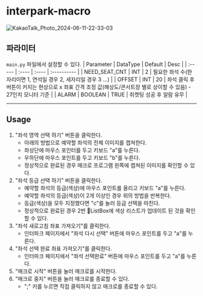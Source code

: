 # interpark-macro

![KakaoTalk_Photo_2024-06-11-22-33-03](https://github.com/channnny/interpark-macro/assets/30282985/273fc49e-0619-4610-9cf1-96fe56b790ef)


 ## 파라미터
 `main.py` 파일에서 설정할 수 있다.
 | Parameter | DataType | Default | Desc |
| :----- | :---- | :---- | :---------- |
| NEED_SEAT_CNT  | INT  | 2 | 필요한 좌석 수(한자리이면 1, 연석일 경우 2, 세자리일 경우 3 ...) |
| OFFSET  | INT  | 20 | 좌석 클릭 후 버튼이 커지는 현상으로 x 좌표 간격 조정 값(해상도/콘서트장 별로 상이할 수 있음) - 27인치 모니터 기준 |
| ALARM  | BOOLEAN  | TRUE | 취켓팅 성공 후 알람 유무 |


 ---
 
 ## Usage
 1. "좌석 영역 선택 하기" 버튼을 클릭한다.
    + 아래의 방법으로 예약할 좌석의 전체 이미지를 캡쳐한다.
    + 좌상단에 마우스 포인터를 두고 키보드 "a"를 누른다.
    + 우하단에 마우스 포인트를 두고 키보드 "b"를 누른다.
    + 정상적으로 완료된 경우 매크로 프로그램 왼쪽에 캡쳐된 이미지를 확인할 수 있다.
 2. "좌석 등급 선택 하기" 버튼을 클릭한다.
    + 예약할 좌석의 등급(색상)에 마우스 포인트를 올리고 키보드 "a"를 누른다.
    + 예약할 좌석의 등급(색상)이 2개 이상인 경우 위의 방법을 반복한다.
    + 등급(색상)을 모두 지정했다면 "c"를 눌러 등급 선택을 마친다.
    + 정상적으로 완료된 경우 2번 ListBox에 색상 리스트가 업데이트 된 것을 확인할 수 있다.
 3. "좌석 새로고침 좌표 가져오기"를 클릭한다.
    + 인터파크 페이지에서 "좌석 다시 선택" 버튼에 마우스 포인트를 두고 "a"를 누른다.
 4. "좌석 선택 완료 좌표 가져오기"를 클릭한다.
    + 인터파크 페이지에서 "좌석 선택완료" 버튼에 마우스 포인트를 두고 "a"를 누른다.
 5. "매크로 시작" 버튼을 눌러 매크로를 시작한다.
 6. "매크로 중지" 버튼을 눌러 매크로를 종료할 수 있다.
    + ";" 키를 누르면 직접 클릭하지 않고 매크로를 종료할 수 있다.
